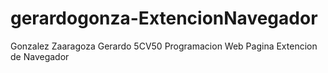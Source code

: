 # gerardogonza-ExtencionNavegador
Gonzalez Zaaragoza Gerardo 5CV50 Programacion Web Pagina Extencion  de Navegador

